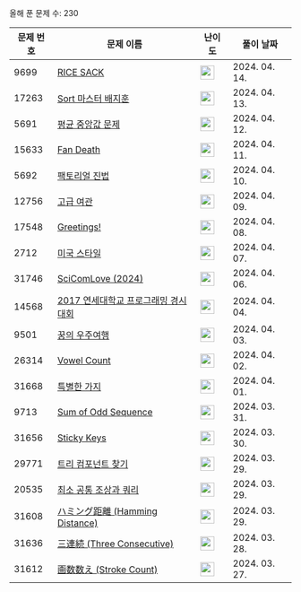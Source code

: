 올해 푼 문제 수: 230

| 문제 번호 | 문제 이름 | 난이도 | 풀이 날짜 |
| --- | --- | --- | --- |
| 9699 | [RICE SACK](https://www.acmicpc.net/problem/9699) | <img height="25px" width="25px=" src="https://static.solved.ac/tier_small/2.svg"/> | 2024. 04. 14.  |
| 17263 | [Sort 마스터 배지훈](https://www.acmicpc.net/problem/17263) | <img height="25px" width="25px=" src="https://static.solved.ac/tier_small/3.svg"/> | 2024. 04. 13.  |
| 5691 | [평균 중앙값 문제](https://www.acmicpc.net/problem/5691) | <img height="25px" width="25px=" src="https://static.solved.ac/tier_small/3.svg"/> | 2024. 04. 12.  |
| 15633 | [Fan Death](https://www.acmicpc.net/problem/15633) | <img height="25px" width="25px=" src="https://static.solved.ac/tier_small/3.svg"/> | 2024. 04. 11.  |
| 5692 | [팩토리얼 진법](https://www.acmicpc.net/problem/5692) | <img height="25px" width="25px=" src="https://static.solved.ac/tier_small/3.svg"/> | 2024. 04. 10.  |
| 12756 | [고급 여관](https://www.acmicpc.net/problem/12756) | <img height="25px" width="25px=" src="https://static.solved.ac/tier_small/3.svg"/> | 2024. 04. 09.  |
| 17548 | [Greetings!](https://www.acmicpc.net/problem/17548) | <img height="25px" width="25px=" src="https://static.solved.ac/tier_small/2.svg"/> | 2024. 04. 08.  |
| 2712 | [미국 스타일](https://www.acmicpc.net/problem/2712) | <img height="25px" width="25px=" src="https://static.solved.ac/tier_small/3.svg"/> | 2024. 04. 07.  |
| 31746 | [SciComLove (2024)](https://www.acmicpc.net/problem/31746) | <img height="25px" width="25px=" src="https://static.solved.ac/tier_small/2.svg"/> | 2024. 04. 06.  |
| 14568 | [2017 연세대학교 프로그래밍 경시대회](https://www.acmicpc.net/problem/14568) | <img height="25px" width="25px=" src="https://static.solved.ac/tier_small/3.svg"/> | 2024. 04. 04.  |
| 9501 | [꿍의 우주여행](https://www.acmicpc.net/problem/9501) | <img height="25px" width="25px=" src="https://static.solved.ac/tier_small/3.svg"/> | 2024. 04. 03.  |
| 26314 | [Vowel Count](https://www.acmicpc.net/problem/26314) | <img height="25px" width="25px=" src="https://static.solved.ac/tier_small/2.svg"/> | 2024. 04. 02.  |
| 31668 | [특별한 가지](https://www.acmicpc.net/problem/31668) | <img height="25px" width="25px=" src="https://static.solved.ac/tier_small/2.svg"/> | 2024. 04. 01.  |
| 9713 | [Sum of Odd Sequence](https://www.acmicpc.net/problem/9713) | <img height="25px" width="25px=" src="https://static.solved.ac/tier_small/3.svg"/> | 2024. 03. 31.  |
| 31656 | [Sticky Keys](https://www.acmicpc.net/problem/31656) | <img height="25px" width="25px=" src="https://static.solved.ac/tier_small/2.svg"/> | 2024. 03. 30.  |
| 29771 | [트리 컴포넌트 찾기](https://www.acmicpc.net/problem/29771) | <img height="25px" width="25px=" src="https://static.solved.ac/tier_small/20.svg"/> | 2024. 03. 29.  |
| 20535 | [최소 공통 조상과 쿼리](https://www.acmicpc.net/problem/20535) | <img height="25px" width="25px=" src="https://static.solved.ac/tier_small/21.svg"/> | 2024. 03. 29.  |
| 31608 | [ハミング距離 (Hamming Distance)](https://www.acmicpc.net/problem/31608) | <img height="25px" width="25px=" src="https://static.solved.ac/tier_small/2.svg"/> | 2024. 03. 29.  |
| 31636 | [三連続 (Three Consecutive)](https://www.acmicpc.net/problem/31636) | <img height="25px" width="25px=" src="https://static.solved.ac/tier_small/2.svg"/> | 2024. 03. 28.  |
| 31612 | [画数数え (Stroke Count)](https://www.acmicpc.net/problem/31612) | <img height="25px" width="25px=" src="https://static.solved.ac/tier_small/2.svg"/> | 2024. 03. 27.  |
